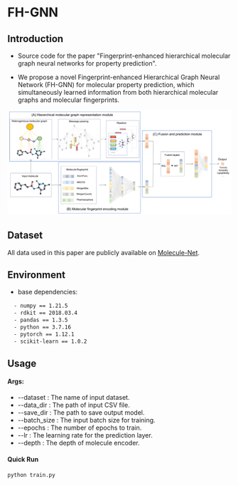 # FH-GNN

## Introduction
* Source code for the paper "Fingerprint-enhanced hierarchical molecular graph neural networks for property prediction".

* We propose a novel Fingerprint-enhanced Hierarchical Graph Neural Network (FH-GNN) for molecular property prediction, which simultaneously learned information from both hierarchical molecular graphs and molecular fingerprints.

![Fingerprint-enhanced Hierarchical Graph Neural Network](images/fig1.png)


## Dataset
All data used in this paper are publicly available on [Molecule-Net](https://github.com/deepchem/deepchem/tree/master/deepchem/molnet/load_function).

## Environment
* base dependencies:
```
  - numpy == 1.21.5
  - rdkit == 2018.03.4
  - pandas == 1.3.5
  - python == 3.7.16
  - pytorch == 1.12.1
  - scikit-learn == 1.0.2
```

## Usage

#### Args:
- --dataset : The name of input dataset.
- --data_dir : The path of input CSV file.
- --save_dir : The path to save output model.
- --batch_size : The input batch size for training.
- --epochs : The number of epochs to train.
- --lr : The learning rate for the prediction layer.
- --depth : The depth of molecule encoder.

#### Quick Run
```bash
python train.py
```
